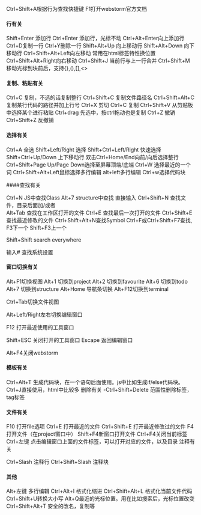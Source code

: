 Ctrl+Shift+A根据行为查找快捷键
F1打开webstorm官方文档

#### 行有关

Shift+Enter 添加行
Ctrl+Enter 添加行，光标不动
Ctrl+Alt+Enter向上添加行
Ctrl+D复制一行
Ctrl+Y删除一行
Shift+Alt+Up 向上移动行
Shift+Alt+Down 向下移动行
Ctrl+Shift+Alt+Left向左移动 常用在html标签特性换位置
Ctrl+Shift+Alt+Right向右移动
Ctrl+Shift+J 当前行与上一行合并
Ctrl+Shift+M 移动光标到块前后，支持{},(),[],<>

#### 复制、粘贴有关

Ctrl+C 复制，不选的话复制整行
Ctrl+Shift+C 复制文件路径名
Ctrl+Shift+Alt+C复制某行代码的路径并加上行号
Ctrl+X 剪切
Ctrl+C 复制
Ctrl+Shift+V 从剪贴板中选择某个进行粘贴
Ctrl+drag 先选中，按ctrl拖动也是复制
Ctrl+Z 撤销
Ctrl+Shift+Z 反撤销

#### 选择有关

Ctrl+A 全选
Shift+Left/Right 选择
Shift+Ctrl+Left/Right 快速选择
Shift+Ctrl+Up/Down 上下移动行
双击Ctrl+Home/End向前/向后选择整行
Ctrl+Shift+Page Up/Page Down选择至屏幕顶端/底端
Ctrl+W 选择最近的一个词
Ctrl+Shift+Alt+Left鼠标选择多行编辑
alt+left多行编辑
Ctrl+w选择代码块

####查找有关

Ctrl+N JS中查找Class
Alt+7 structure中查找 直接输入
Ctrl+Shift+N 查找文件，目录后面加/或者\
Alt+Tab 查找在工作区打开的文件
Ctrl+E 查找最后一次打开的文件
Ctrl+Shift+E 查找最近修改的文件
Ctrl+Shift+Alt+N查找Symbol
Ctrl+F或Ctrl+Shift+F7查找, F3下一个 Shift+F3上一个

Shift+Shift search everywhere

输入# 查找系统设置

#### 窗口切换有关

Alt+F1切换视图
Alt+1 切换到project
Alt+2 切换到favourite
Alt+6 切换到todo
Alt+7 切换到structure
Alt+Home 导航条切换
Alt+F12切换到terminal

Ctrl+Tab切换文件视图

Alt+Left/Right左右切换编辑窗口

F12 打开最近使用的工具窗口

Shift+ESC 关闭打开的工具窗口
Escape 返回编辑窗口

Alt+F4关闭webstorm

#### 模板有关

Ctrl+Alt+T 生成代码块，在一个语句后面使用。js中比如生成if/else代码块。
Ctrl+J直接使用，html中比较多
删除有关
-Ctrl+Shift+Delete 范围性删除标签，tag标签

#### 文件有关

F10 打开file选项
Ctrl+E 打开最近的文件
Ctrl+Shift+E 打开最近修改过的文件
F4打开文件（在project窗口中）
Shift+F4新窗口打开文件
Ctrl+F4关闭当前标签
Ctrl+左键 点击编辑窗口上面的文件标签，可以打开对应的文件，以及目录
注释有关

Ctrl+Slash 注释行
Ctrl+Shift+Slash 注释块

#### 其他

Alt+左键 多行编辑
Ctrl+Alt+I 格式化缩进
Ctrl+Shift+Alt+L 格式化当前文件代码
Ctrl+Shift+U转换大小写
Alt+Q最近的光标位置。用在比如搜索后，光标位置改变
Ctrl+Shift+Alt+T 安全的改名，复制等

